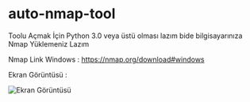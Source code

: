 # auto-nmap-tool

Toolu Açmak İçin Python 3.0 veya üstü olması lazım bide bilgisayarınıza Nmap Yüklemeniz Lazım

Nmap Link Windows : https://nmap.org/download#windows

Ekran Görüntüsü :

![Ekran Görüntüsü](https://i.ibb.co/BjMWbpV/Ekran-g-r-nt-s-2022-08-07-231036.png)
